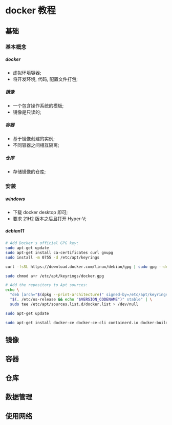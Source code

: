 # docker 教程

## 基础

### 基本概念

##### docker

- 虚拟环境容器;
- 将开发环境, 代码, 配置文件打包;

##### 镜像

- 一个包含操作系统的模板;
- 镜像是只读的;

##### 容器

- 基于镜像创建的实例;
- 不同容器之间相互隔离;

##### 仓库

- 存储镜像的仓库;

### 安装

##### windows

- 下载 docker desktop 即可;
- 要求 21H2 版本之后且打开 Hyper-V;

##### debian11

```bash
# Add Docker's official GPG key:
sudo apt-get update
sudo apt-get install ca-certificates curl gnupg
sudo install -m 0755 -d /etc/apt/keyrings

curl -fsSL https://download.docker.com/linux/debian/gpg | sudo gpg --dearmor -o /etc/apt/keyrings/docker.gpg

sudo chmod a+r /etc/apt/keyrings/docker.gpg

# Add the repository to Apt sources:
echo \
  "deb [arch="$(dpkg --print-architecture)" signed-by=/etc/apt/keyrings/docker.gpg] https://download.docker.com/linux/debian \
  "$(. /etc/os-release && echo "$VERSION_CODENAME")" stable" | \
  sudo tee /etc/apt/sources.list.d/docker.list > /dev/null

sudo apt-get update

sudo apt-get install docker-ce docker-ce-cli containerd.io docker-buildx-plugin docker-compose-plugin
```

## 镜像

## 容器

## 仓库

## 数据管理

## 使用网络
